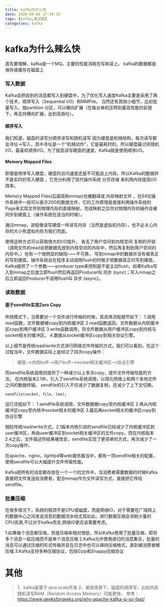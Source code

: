 ```yaml
---
title: kafka为什么快
date: 2020-09-04 17:34:33
tags: [kafka,面试题]
categories: kafka
---
```


# kafka为什么辣么快
首先要理解，kafka是一个MQ，主要的性能消耗在写和读上。
kafka的数据都是保存或缓存在磁盘上

### 写入数据
Kafka会把收到的消息都写入到硬盘中，为了优化写入速度Kafka主要是采用了两个技术，顺序写入（Sequential I/O）和MMFile。
当然还有其他小细节，比如批量写入、按partition 分区，可以横向扩展（在每台单机压榨到最高性能的前提下，再支持横向扩展，达到高吞吐）。

#### 顺序写入
我们知道，磁盘的读写分顺序读写和随机读写
因为硬盘是机械结构，每次读写都会寻址->写入，其中寻址是一个“机械动作”，它是最耗时的。所以硬盘最讨厌随机I/O，最喜欢顺序I/O。为了提高读写硬盘的速度，Kafka就是使用顺序I/O。

#### Memory Mapped Files
即便是顺序写入硬盘，硬盘的访问速度还是不可能追上内存。所以Kafka的数据并 不是实时的写入硬盘 ，它充分利用了现代操作系统 分页存储 来利用内存提高I/O效率。

Memory Mapped Files(后面简称mmap)也被翻译成 内存映射文件 ，在64位操作系统中一般可以表示20G的数据文件，它的工作原理是直接利用操作系统的Page来实现文件到物理内存的直接映射。完成映射之后你对物理内存的操作会被同步到硬盘上（操作系统在适当的时候）。

通过mmap，进程像读写硬盘一样读写内存（当然是虚拟机内存），也不必关心内存的大小有虚拟内存为我们兜底。

使用这种方式可以获取很大的I/O提升， 省去了用户空间到内核空间 复制的开销（调用文件的read会把数据先放到内核空间的内存中，然后再复制到用户空间的内存中。）也有一个很明显的缺陷——不可靠， 写到mmap中的数据并没有被真正的写到硬盘，操作系统会在程序主动调用flush的时候才把数据真正的写到硬盘。 Kafka提供了一个参数——producer.type来控制是不是主动flush，如果Kafka写入到mmap之后就立即flush然后再返回Producer叫 同步 (sync)；写入mmap之后立即返回Producer不调用flush叫 异步 (async)。



### 读取数据
#### 基于sendfile实现Zero Copy
传统模式下，当需要对一个文件进行传输的时候，其具体流程细节如下：
1.调用read函数，文件数据被copy到内核缓冲区
2.read函数返回，文件数据从内核缓冲区copy到用户缓冲区
3.write函数调用，将文件数据从用户缓冲区copy到内核与socket相关的缓冲区。
4.数据从socket缓冲区copy到相关协议引擎。

以上细节是传统read/write方式进行网络文件传输的方式，我们可以看到，在这个过程当中，文件数据实际上是经过了四次copy操作：
>硬盘—>内核buff—>用户buff—>socket相关缓冲区—>协议引擎

而sendfile系统调用则提供了一种减少以上多次copy，提升文件传输性能的方法。
在内核版本2.1中，引入了sendfile系统调用，以简化网络上和两个本地文件之间的数据传输。 sendfile的引入不仅减少了数据复制，还减少了上下文切换。
```commandline
sendfile(socket, file, len);
```


运行流程如下：
1.sendfile系统调用，文件数据被copy至内核缓冲区
2.再从内核缓冲区copy至内核中socket相关的缓冲区
3.最后再socket相关的缓冲区copy到协议引擎

相较传统read/write方式，2.1版本内核引进的sendfile已经减少了内核缓冲区到user缓冲区，再由user缓冲区到socket相关缓冲区的文件copy，而在内核版本2.4之后，文件描述符结果被改变，sendfile实现了更简单的方式，再次减少了一次copy操作。

在apache，nginx，lighttpd等web服务器当中，都有一项sendfile相关的配置，使用sendfile可以大幅提升文件传输性能。

Kafka把所有的消息都存放在一个一个的文件中，当消费者需要数据的时候Kafka直接把文件发送给消费者，配合mmap作为文件读写方式，直接把它传给sendfile。

### 批量压缩
在很多情况下，系统的瓶颈不是CPU或磁盘，而是网络IO，对于需要在广域网上的数据中心之间发送消息的数据流水线尤其如此。进行数据压缩会消耗少量的CPU资源,不过对于kafka而言,网络IO更应该需要考虑。

1.如果每个消息都压缩，但是压缩率相对很低，所以Kafka使用了批量压缩，即将多个消息一起压缩而不是单个消息压缩
2.Kafka允许使用递归的消息集合，批量的消息可以通过压缩的形式传输并且在日志中也可以保持压缩格式，直到被消费者解压缩
3.Kafka支持多种压缩协议，包括Gzip和Snappy压缩协议


# 其他
>1、kafka是基于 java scala开发
>2、某些场景下，磁盘的顺序写，比如内存随机读写RAM（Random Access Memory）可能更快，
参考：https://www.geeksforgeeks.org/why-apache-kafka-is-so-fast/